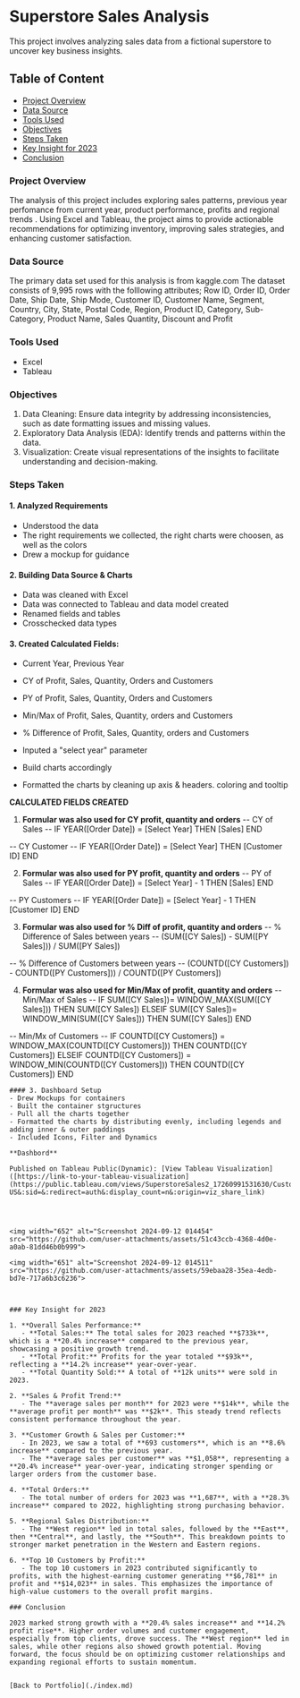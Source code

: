 # Superstore Sales Analysis
This project involves analyzing sales data from a fictional superstore to uncover key business insights. 

## Table of Content
- [Project Overview](#project-overview)
- [Data Source](#data-source)
- [Tools Used](#tools-used)
- [Objectives](#objectives)
- [Steps Taken](#steps-taken)
- [Key Insight for 2023](#key-insight-for-2023)
- [Conclusion](#conclusion)

  
### Project Overview
The analysis of this project includes exploring sales patterns, previous year perfomance from current year, product performance, profits and regional trends . 
Using Excel and Tableau, the project aims to provide actionable recommendations for optimizing inventory, improving sales strategies, and enhancing customer satisfaction.

### Data Source 
The primary data set used for this analysis is from kaggle.com
The dataset consists of 9,995 rows with the folllowing attributes; Row ID, Order ID,	Order Date,	Ship Date,	Ship Mode,	Customer ID,	Customer Name,	Segment,	Country,	City,	State,	Postal Code,	Region,	Product ID,	Category,	Sub-Category,	Product Name,	Sales	Quantity,	Discount and	Profit	 	 

### Tools Used
- Excel
- Tableau 

### Objectives
1. Data Cleaning: Ensure data integrity by addressing inconsistencies, such as date formatting issues and missing values.
2. Exploratory Data Analysis (EDA): Identify trends and patterns within the data.
3. Visualization: Create visual representations of the insights to facilitate understanding and decision-making.

### Steps Taken
#### 1. Analyzed Requirements
- Understood the data
- The right requirements we collected, the right charts were choosen, as well as the colors
- Drew a mockup for guidance

#### 2. Building Data Source & Charts
- Data was cleaned with Excel
- Data was connected to Tableau and data model created
- Renamed fields and tables
- Crosschecked data types

#### 3.  Created Calculated Fields:
- Current Year, Previous Year
- CY of Profit, Sales, Quantity, Orders and Customers
- PY of Profit, Sales, Quantity, Orders and Customers
- Min/Max of Profit, Sales, Quantity, orders and Customers
- % Difference of Profit, Sales, Quantity, orders and Customers
  
- Inputed a "select year" parameter
- Build charts accordingly
- Formatted the charts by cleaning up axis & headers. coloring and tooltip

**CALCULATED FIELDS CREATED**
1. **Formular was also used for CY profit, quantity and orders**
-- CY of Sales --
IF YEAR([Order Date]) = [Select Year] THEN [Sales]
END

-- CY Customer --
IF YEAR([Order Date]) = [Select Year] THEN [Customer ID] 
END


2. **Formular was also used for PY profit, quantity and orders**
-- PY of Sales --
IF YEAR([Order Date]) = [Select Year] - 1 THEN [Sales]
END

-- PY Customers --
IF YEAR([Order Date]) = [Select Year] - 1 THEN [Customer ID] 
END

3. **Formular was also used for % Diff of profit, quantity and orders**
-- % Difference of Sales between years --
(SUM([CY Sales]) - SUM([PY Sales])) / SUM([PY Sales])

-- % Difference of Customers between years --
(COUNTD([CY Customers]) - COUNTD([PY Customers])) / COUNTD([PY Customers])


4. **Formular was also used for Min/Max of profit, quantity and orders**
-- Min/Max of Sales --
IF SUM([CY Sales])= WINDOW_MAX(SUM([CY Sales]))
THEN SUM([CY Sales])
ELSEIF SUM([CY Sales])= WINDOW_MIN(SUM([CY Sales]))
THEN SUM([CY Sales])
END

-- Min/Mx of Customers --
IF COUNTD([CY Customers]) = WINDOW_MAX(COUNTD([CY Customers]))
THEN COUNTD([CY Customers])
ELSEIF COUNTD([CY Customers]) = WINDOW_MIN(COUNTD([CY Customers]))
THEN COUNTD([CY Customers])
END


```
#### 3. Dashboard Setup
- Drew Mockups for containers
- Built the container stgructures
- Pull all the charts together
- Formatted the charts by distributing evenly, including legends and adding inner & outer paddings
- Included Icons, Filter and Dynamics
  
**Dashbord**

Published on Tableau Public(Dynamic): [View Tableau Visualization]([https://link-to-your-tableau-visualization](https://public.tableau.com/views/SuperstoreSales2_17260991531630/CustomersDashboard?:language=en-US&:sid=&:redirect=auth&:display_count=n&:origin=viz_share_link)




<img width="652" alt="Screenshot 2024-09-12 014454" src="https://github.com/user-attachments/assets/51c43ccb-4368-4d0e-a0ab-81dd46b0b999">

<img width="651" alt="Screenshot 2024-09-12 014511" src="https://github.com/user-attachments/assets/59ebaa28-35ea-4edb-bd7e-717a6b3c6236">



### Key Insight for 2023

1. **Overall Sales Performance:**
   - **Total Sales:** The total sales for 2023 reached **$733k**, which is a **20.4% increase** compared to the previous year, showcasing a positive growth trend.
   - **Total Profit:** Profits for the year totaled **$93k**, reflecting a **14.2% increase** year-over-year.
   - **Total Quantity Sold:** A total of **12k units** were sold in 2023.

2. **Sales & Profit Trend:**
   - The **average sales per month** for 2023 were **$14k**, while the **average profit per month** was **$2k**. This steady trend reflects consistent performance throughout the year.

3. **Customer Growth & Sales per Customer:**
   - In 2023, we saw a total of **693 customers**, which is an **8.6% increase** compared to the previous year.
   - The **average sales per customer** was **$1,058**, representing a **20.4% increase** year-over-year, indicating stronger spending or larger orders from the customer base.

4. **Total Orders:**
   - The total number of orders for 2023 was **1,687**, with a **28.3% increase** compared to 2022, highlighting strong purchasing behavior.

5. **Regional Sales Distribution:**
   - The **West region** led in total sales, followed by the **East**, then **Central**, and lastly, the **South**. This breakdown points to stronger market penetration in the Western and Eastern regions.

6. **Top 10 Customers by Profit:**
   - The top 10 customers in 2023 contributed significantly to profits, with the highest-earning customer generating **$6,781** in profit and **$14,023** in sales. This emphasizes the importance of high-value customers to the overall profit margins.

### Conclusion

2023 marked strong growth with a **20.4% sales increase** and **14.2% profit rise**. Higher order volumes and customer engagement, especially from top clients, drove success. The **West region** led in sales, while other regions also showed growth potential. Moving forward, the focus should be on optimizing customer relationships and expanding regional efforts to sustain momentum.


[Back to Portfolio](./index.md)
